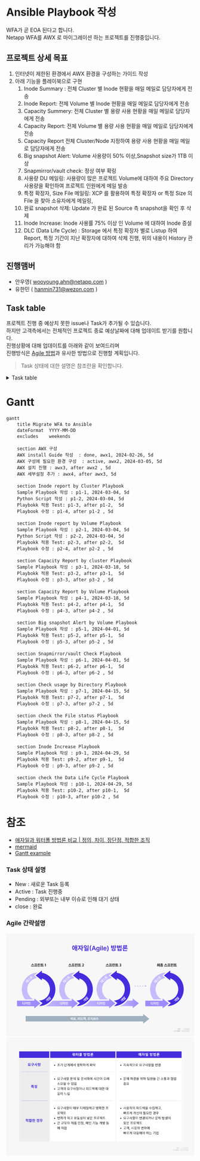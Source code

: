 # Ansible Playbook 작성
WFA가 곧 EOA 된다고 합니다.</br>
Netapp WFA를 AWX 로 마이그레이션 하는 프로젝트를 진행중입니다.

## 프로젝트 상세 목표
1. 인터넷이 제한된 환경에서 AWX 환경을 구성하는 가이드 작성
2. 아래 기능을 플레이북으로 구현
   1. Inode Summary : 전체 Cluster 별 Inode 현황을 매일 메일로 담당자에게 전송
   2. Inode Report: 전체 Volume 별 Inode 현황을 매일 메일로 담당자에게 전송
   3. Capacity Summery: 전체 Cluster 별 용량 사용 현황을 매일 메일로 담당자에게 전송
   4. Capacity Report: 전체 Volume 별 용량 사용 현황을 매일 메일로 담당자에게 전송
   5. Capacity Report 전체 Cluster/Node 지정하여 용량 사용 현황을 매일 메일로 담당자에게 전송
   6. Big snapshot Alert: Volume 사용량이 50% 이상,Snapshot size가 1TB 이상
   7. Snapmirror/vault check: 정상 여부 확링
   8. 사용량 DU 메일링: 사용량이 많은 프로젝트 Volume에 대하여 주요 Directory 사용량을 확인하여 프로젝트 인원에게 메일 발송
   9. 특정 확장자, Size File 메일링: XCP 를 활용하여 특정 확장자 or 특정 Size 의 File 을 찾아 소유자에게 메일링, 
   10. 완료 snapshot 삭제: Update 가 완료 된 Source 측 snapshot을 확인 후 삭제
   11. Inode Increase: Inode 사용률 75% 이상 인 Volume 에 대하여 Inode 증설
   12. DLC (Data Life Cycle) : Storage 에서 특정 확장자 별로 Listup 하여 Report, 특정 기간이 지난 확장자에 대하여 삭제 진행, 위의 내용이 History 관리가 가능해야 함

## 진행맴버
- 안우영( wooyoung.ahn@netapp.com )
- 유한민 ( hanmin731@wezon.com )

## Task table
프로젝트 진행 중 예상치 못한 issue나 Task가 추가될 수 있습니다.</br>
하지만 고객측에서는 전체적인 프로젝트 종료 예상날짜에 대해 업데이트 받기를 원합니다.</br>
진행상황에 대해 업데이트를 아래와 같이 보여드리며 </br>
진행방식은 [Agile 방법](https://www.redhat.com/ko/topics/devops/what-is-agile-methodology)과 유사한 방법으로 진행할 계획입니다.

> Task 상태에 대한 설명은 참조란을 확인합니다.
<details>
<summary>Task table</summary>

|분류|Task|담당자|상태|주석|
|---|---|---|---|---|
| AWX 구성 | AWX 설치 가이드 작성 | 안우영 | done | [가이드 문서](../AWX/install/Readme.md) |
| AWX 구성 | AWX 설치를 위한 환경 구성 | 유한민 | Active | --- |
| AWX 구성 | AWX 설치 진행 | 안우영 | New | --- |
| Inode report by Cluster Playbook | Sample Playbook 작성           | 안우영 | done | [Inode report by Cluster Playbook](./GetInodebyCluster.yaml) |
| Inode report by Cluster Playbook | Sample SMTP loader Script 작성 | 안우영 | done | [generate_table.py](./script/generate_table.py) |
| Inode report by Volume Playbook  | Sample Playbook 작성           | 안우영 | done | [Inode report by Volume Playbook](./GetInodebyVolume.yaml) |
| Inode report by Volume Playbook  | Sample SMTP loader Script 작성 | 안우영 | done | [generate_table.py](./script/generate_table.py) |
</details>

# Gantt
```mermaid
gantt
    title Migrate WFA to Ansible
    dateFormat  YYYY-MM-DD
    excludes    weekends

    section AWX 구성
    AWX install Guide 작성  : done, awx1, 2024-02-26, 5d
    AWX 구성에 필요한 환경 구성  : active, awx2, 2024-03-05, 5d
    AWX 설치 진행 : awx3, after awx2 , 5d
    AWX 세부설정 추가 : awx4, after awx3, 5d

    section Inode report by Cluster Playbook
    Sample Playbook 작성 : p1-1, 2024-03-04, 5d
    Python Script 작성 : p1-2, 2024-03-04, 5d
    Playbokk 적용 Test: p1-3, after p1-2,  5d
    Playbook 수정 : p1-4, after p1-2 , 5d

    section Inode report by Volume Playbook
    Sample Playbook 작성 : p2-1, 2024-03-04, 5d
    Python Script 작성 : p2-2, 2024-03-04, 5d
    Playbokk 적용 Test: p2-3, after p2-2,  5d
    Playbook 수정 : p2-4, after p2-2 , 5d

    section Capacity Report by cluster Playbook
    Sample Playbook 작성 : p3-1, 2024-03-18, 5d
    Playbokk 적용 Test: p3-2, after p3-1,  5d
    Playbook 수정 : p3-3, after p3-2 , 5d

    section Capacity Report by Volume Playbook
    Sample Playbook 작성 : p4-1, 2024-03-18, 5d
    Playbokk 적용 Test: p4-2, after p4-1,  5d
    Playbook 수정 : p4-3, after p4-2 , 5d

    section Big snapshot Alert by Volume Playbook
    Sample Playbook 작성 : p5-1, 2024-04-01, 5d
    Playbokk 적용 Test: p5-2, after p5-1,  5d
    Playbook 수정 : p5-3, after p5-2 , 5d

    section Snapmirror/vault Check Playbook
    Sample Playbook 작성 : p6-1, 2024-04-01, 5d
    Playbokk 적용 Test: p6-2, after p6-1,  5d
    Playbook 수정 : p6-3, after p6-2 , 5d

    section Check usage by Directory Playbook
    Sample Playbook 작성 : p7-1, 2024-04-15, 5d
    Playbokk 적용 Test: p7-2, after p7-1,  5d
    Playbook 수정 : p7-3, after p7-2 , 5d

    section check the File status Playbook
    Sample Playbook 작성 : p8-1, 2024-04-15, 5d
    Playbokk 적용 Test: p8-2, after p8-1,  5d
    Playbook 수정 : p8-3, after p8-2 , 5d

    section Inode Increase Playbook
    Sample Playbook 작성 : p9-1, 2024-04-29, 5d
    Playbokk 적용 Test: p9-2, after p9-1,  5d
    Playbook 수정 : p9-3, after p9-2 , 5d

    section check the Data Life Cycle Playbook
    Sample Playbook 작성 : p10-1, 2024-04-29, 5d
    Playbokk 적용 Test: p10-2, after p10-1,  5d
    Playbook 수정 : p10-3, after p10-2 , 5d
```

# 참조
- [애자일과 워터폴 방법론 비교 | 정의, 차이, 장단점, 적합한 조직](https://www.codestates.com/blog/content/%EC%95%A0%EC%9E%90%EC%9D%BC%EB%B0%A9%EB%B2%95%EB%A1%A0-%EC%9B%8C%ED%84%B0%ED%8F%B4%EB%B0%A9%EB%B2%95%EB%A1%A0)
- [mermaid](https://mermaid.js.org/syntax/gantt.html)
- [Gantt example](https://github.com/mermaidjs/mermaidjs.github.io/blob/master/gantt.md)
### Task 상태 설명
- New : 새로운 Task 등록
- Active : Task 진행중
- Pending : 외부또는 내부 이슈로 인해 대기 상태
- close : 완료

### Agile 간략설명
![Img](./Images/애자일-방법론-정의-장점-단점-프로세스.webp)
![Img](./Images/애자일-방법론-워터폴-방법론-비교-차이점-장단점-특징-요구사항.webp)

